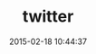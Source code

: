 ---
layout: post
title:  "twitter"
repo:   "sferik/twitter"
date:   2015-02-18 10:44:37
gemurl: http://sferik.github.com/twitter/
---